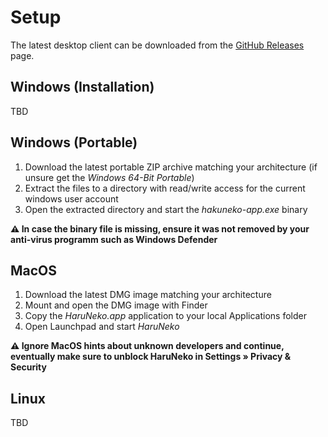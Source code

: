 # Setup

The latest desktop client can be downloaded from the [GitHub Releases](https://github.com/manga-download/haruneko/releases) page.

## Windows (Installation)

TBD

## Windows (Portable)

1. Download the latest portable ZIP archive matching your architecture (if unsure get the _Windows 64-Bit Portable_)
2. Extract the files to a directory with read/write access for the current windows user account
3. Open the extracted directory and start the _hakuneko-app.exe_ binary

**⚠️ In case the binary file is missing, ensure it was not removed by your anti-virus programm such as Windows Defender**

## MacOS

1. Download the latest DMG image matching your architecture
2. Mount and open the DMG image with Finder
3. Copy the _HaruNeko.app_ application to your local Applications folder
4. Open Launchpad and start _HaruNeko_

**⚠️ Ignore MacOS hints about unknown developers and continue, eventually make sure to unblock HaruNeko in Settings » Privacy & Security**

## Linux

TBD